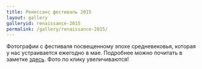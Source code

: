 ```yaml
---
title: Ренессанс фестиваль 2015
layout: gallery
galleryid: renaissance-2015
permalink: /gallery/renaissance-2015/
---
```

Фотографии с фестиваля посвещенному эпохе средневековья, которая у нас устраивается ежегодно в мае. Подробнее можно почитать в заметке [здесь](/posts/renaissance-2015/). Фото по клику увеличиваются!
